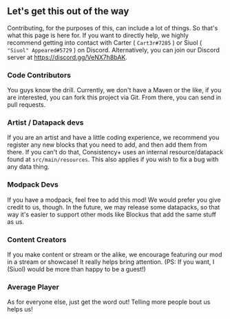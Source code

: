 ## Let's get this out of the way

Contributing, for the purposes of this, can include a lot of things. So that's what this page is here for. If you want
to directly help, we highly recommend getting into contact with Carter ( `Cart3r#7285` ) or Siuol ( `"Siuol"
Appeared#5729` ) on Discord. Alternatively, you can join our Discord server at https://discord.gg/VeNX7h8bAK.

### Code Contributors

You guys know the drill. Currently, we don't have a Maven or the like, if you are interested, you can fork this project
via Git. From there, you can send in pull requests.

### Artist / Datapack devs

If you are an artist and have a little coding experience, we recommend you register any new blocks that you need to add,
and then add them from there. If you can't do that, Consistency+ uses an internal resource/datapack found at
`src/main/resources`. This also applies if you wish to fix a bug with any data thing.

### Modpack Devs

If you have a modpack, feel free to add this mod! We would prefer you give credit to us, though. In the future, we may
release some datapacks, so that way it's easier to support other mods like Blockus that add the same stuff as us.

### Content Creators

If you make content or stream or the alike, we encourage featuring our mod in a stream or showcase! It really helps
bring attention. (PS: If you want, I (Siuol) would be more than happy to be a guest!)

### Average Player

As for everyone else, just get the word out! Telling more people bout us helps us!
